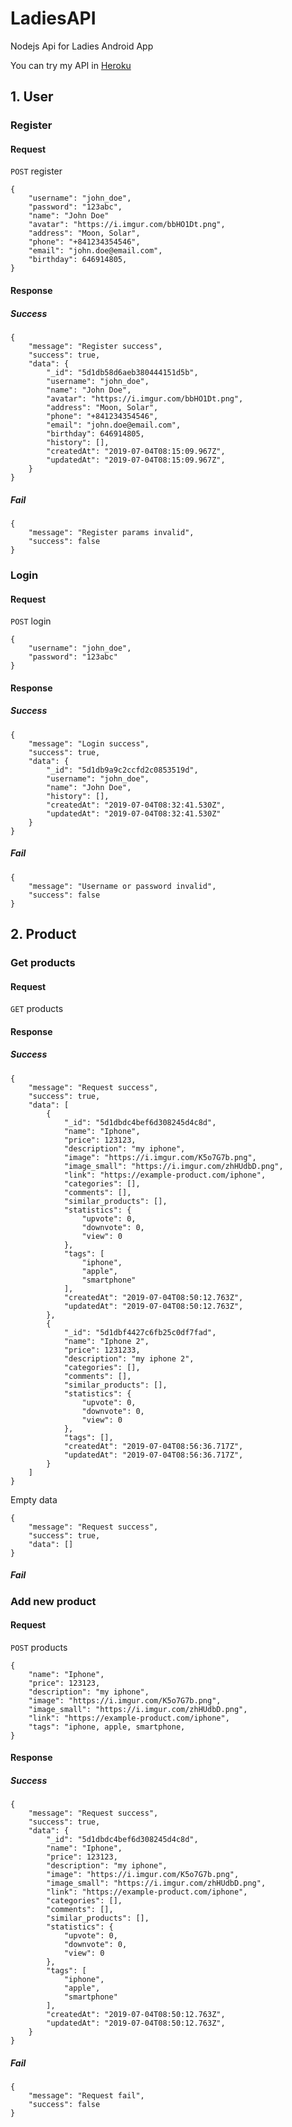 # LadiesAPI
Nodejs Api for Ladies Android App

You can try my API in [Heroku](https://ladies-barcode.herokuapp.com)


## 1. User

### Register
#### Request

`POST` register

    {
        "username": "john_doe",
        "password": "123abc",
        "name": "John Doe"
        "avatar": "https://i.imgur.com/bbHO1Dt.png",
        "address": "Moon, Solar",
        "phone": "+841234354546",
        "email": "john.doe@email.com",
        "birthday": 646914805,
    }
    
#### Response
##### Success

    {
        "message": "Register success",
        "success": true,
        "data": {
            "_id": "5d1db58d6aeb380444151d5b",
            "username": "john_doe",
            "name": "John Doe",
            "avatar": "https://i.imgur.com/bbHO1Dt.png",
            "address": "Moon, Solar",
            "phone": "+841234354546",
            "email": "john.doe@email.com",
            "birthday": 646914805,
            "history": [],
            "createdAt": "2019-07-04T08:15:09.967Z",
            "updatedAt": "2019-07-04T08:15:09.967Z",
        }
    }


##### Fail

    {
        "message": "Register params invalid",
        "success": false
    }
    
    
### Login
#### Request
`POST` login
    
    {
        "username": "john_doe",
        "password": "123abc"
    }
#### Response
##### Success

    {
        "message": "Login success",
        "success": true,
        "data": {
            "_id": "5d1db9a9c2ccfd2c0853519d",
            "username": "john_doe",
            "name": "John Doe",
            "history": [],
            "createdAt": "2019-07-04T08:32:41.530Z",
            "updatedAt": "2019-07-04T08:32:41.530Z"
        }
    }
##### Fail

    {
        "message": "Username or password invalid",
        "success": false
    }




## 2. Product

### Get products
#### Request
`GET` products
#### Response
##### Success

    {
        "message": "Request success",
        "success": true,
        "data": [
            {
                "_id": "5d1dbdc4bef6d308245d4c8d",
                "name": "Iphone",
                "price": 123123,
                "description": "my iphone",
                "image": "https://i.imgur.com/K5o7G7b.png",
                "image_small": "https://i.imgur.com/zhHUdbD.png",
                "link": "https://example-product.com/iphone",
                "categories": [],
                "comments": [],
                "similar_products": [],
                "statistics": {
                    "upvote": 0,
                    "downvote": 0,
                    "view": 0
                },
                "tags": [
                    "iphone",
                    "apple",
                    "smartphone"
                ],
                "createdAt": "2019-07-04T08:50:12.763Z",
                "updatedAt": "2019-07-04T08:50:12.763Z",
            },
            {
                "_id": "5d1dbf4427c6fb25c0df7fad",
                "name": "Iphone 2",
                "price": 1231233,
                "description": "my iphone 2",
                "categories": [],
                "comments": [],
                "similar_products": [],
                "statistics": {
                    "upvote": 0,
                    "downvote": 0,
                    "view": 0
                },
                "tags": [],
                "createdAt": "2019-07-04T08:56:36.717Z",
                "updatedAt": "2019-07-04T08:56:36.717Z",
            }
        ]
    }

Empty data

    {
        "message": "Request success",
        "success": true,
        "data": []
    }

##### Fail

### Add new product
#### Request

`POST` products

    {
        "name": "Iphone",
        "price": 123123,
        "description": "my iphone",
        "image": "https://i.imgur.com/K5o7G7b.png",
        "image_small": "https://i.imgur.com/zhHUdbD.png",
        "link": "https://example-product.com/iphone",
        "tags": "iphone, apple, smartphone,
    }
#### Response
##### Success

    {
        "message": "Request success",
        "success": true,
        "data": {
            "_id": "5d1dbdc4bef6d308245d4c8d",
            "name": "Iphone",
            "price": 123123,
            "description": "my iphone",
            "image": "https://i.imgur.com/K5o7G7b.png",
            "image_small": "https://i.imgur.com/zhHUdbD.png",
            "link": "https://example-product.com/iphone",
            "categories": [],
            "comments": [],
            "similar_products": [],
            "statistics": {
                "upvote": 0,
                "downvote": 0,
                "view": 0
            },
            "tags": [
                "iphone",
                "apple",
                "smartphone"
            ],
            "createdAt": "2019-07-04T08:50:12.763Z",
            "updatedAt": "2019-07-04T08:50:12.763Z",
        }
    }
##### Fail

    {
        "message": "Request fail",
        "success": false
    }

